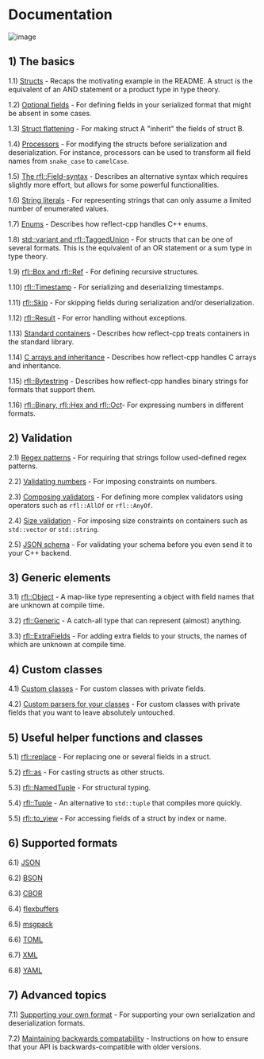 # Documentation

![image](banner2.png)

## 1) The basics

1.1) [Structs](https://github.com/getml/reflect-cpp/blob/main/docs/structs.md) - Recaps the motivating example in the README. A struct is the equivalent of an AND statement or a product type in type theory.

1.2) [Optional fields](https://github.com/getml/reflect-cpp/blob/main/docs/optional_fields.md) - For defining fields in your serialized format that might be absent in some cases.

1.3) [Struct flattening](https://github.com/getml/reflect-cpp/blob/main/docs/flatten_structs.md) - For making struct A "inherit" the fields of struct B.

1.4) [Processors](https://github.com/getml/reflect-cpp/blob/main/docs/processors.md) - For modifying the structs before serialization and deserialization. For instance, processors can be used to transform all field names from `snake_case` to `camelCase`.

1.5) [The rfl::Field-syntax](https://github.com/getml/reflect-cpp/blob/main/docs/field_syntax.md) - Describes an alternative syntax which requires slightly more effort, but allows for some powerful functionalities.

1.6) [String literals](https://github.com/getml/reflect-cpp/blob/main/docs/literals.md) - For representing strings that can only assume a limited number of enumerated values.

1.7) [Enums](https://github.com/getml/reflect-cpp/blob/main/docs/enums.md) - Describes how reflect-cpp handles C++ enums.

1.8) [std::variant and rfl::TaggedUnion](https://github.com/getml/reflect-cpp/blob/main/docs/variants_and_tagged_unions.md) - For structs that can be one of several formats. This is the equivalent of an OR statement or a sum type in type theory.

1.9) [rfl::Box and rfl::Ref](https://github.com/getml/reflect-cpp/blob/main/docs/rfl_ref.md) - For defining recursive structures.

1.10) [rfl::Timestamp](https://github.com/getml/reflect-cpp/blob/main/docs/timestamps.md) - For serializing and deserializing timestamps.

1.11) [rfl::Skip](https://github.com/getml/reflect-cpp/blob/main/docs/rfl_skip.md) - For skipping fields during serialization and/or deserialization.

1.12) [rfl::Result](https://github.com/getml/reflect-cpp/blob/main/docs/result.md) - For error handling without exceptions.

1.13) [Standard containers](https://github.com/getml/reflect-cpp/blob/main/docs/standard_containers.md) - Describes how reflect-cpp treats containers in the standard library.

1.14) [C arrays and inheritance](https://github.com/getml/reflect-cpp/blob/main/docs/c_arrays_and_inheritance.md) - Describes how reflect-cpp handles C arrays and inheritance. 

1.15) [rfl::Bytestring](https://github.com/getml/reflect-cpp/blob/main/docs/bytestring.md) - Describes how reflect-cpp handles binary strings for formats that support them. 

1.16) [rfl::Binary, rfl::Hex and rfl::Oct](https://github.com/getml/reflect-cpp/blob/main/docs/number_systems.md)- For expressing numbers in different formats. 

## 2) Validation

2.1) [Regex patterns](https://github.com/getml/reflect-cpp/blob/main/docs/patterns.md) - For requiring that strings follow used-defined regex patterns.

2.2) [Validating numbers](https://github.com/getml/reflect-cpp/blob/main/docs/validating_numbers.md) - For imposing constraints on numbers.

2.3) [Composing validators](https://github.com/getml/reflect-cpp/blob/main/docs/composing_validators.md) - For defining more complex validators using operators such as `rfl::AllOf` or `rfl::AnyOf`.

2.4) [Size validation](https://github.com/getml/reflect-cpp/blob/main/docs/size_validation.md) - For imposing size constraints on containers such as `std::vector` or `std::string`.

2.5) [JSON schema](https://github.com/getml/reflect-cpp/blob/main/docs/json_schema.md) - For validating your schema before you even send it to your C++ backend.

## 3) Generic elements

3.1) [rfl::Object](https://github.com/getml/reflect-cpp/blob/main/docs/object.md) - A map-like type representing a object with field names that are unknown at compile time.

3.2) [rfl::Generic](https://github.com/getml/reflect-cpp/blob/main/docs/generic.md) - A catch-all type that can represent (almost) anything.

3.3) [rfl::ExtraFields](https://github.com/getml/reflect-cpp/blob/main/docs/extra_fields.md) - For adding extra fields to your structs, the names of which are unknown at compile time.

## 4) Custom classes

4.1) [Custom classes](https://github.com/getml/reflect-cpp/blob/main/docs/custom_classes.md) - For custom classes with private fields.

4.2) [Custom parsers for your classes](https://github.com/getml/reflect-cpp/blob/main/docs/custom_parser.md) - For custom classes with private fields that you want to leave absolutely untouched.

## 5) Useful helper functions and classes

5.1) [rfl::replace](https://github.com/getml/reflect-cpp/blob/main/docs/replace.md) - For replacing one or several fields in a struct.

5.2) [rfl::as](https://github.com/getml/reflect-cpp/blob/main/docs/as.md) - For casting structs as other structs.

5.3) [rfl::NamedTuple](https://github.com/getml/reflect-cpp/blob/main/docs/named_tuple.md) - For structural typing.

5.4) [rfl::Tuple](https://github.com/getml/reflect-cpp/blob/main/docs/rfl_tuple.md) - An alternative to `std::tuple` that compiles more quickly.

5.5) [rfl::to_view](https://github.com/getml/reflect-cpp/blob/main/docs/to_view.md) - For accessing fields of a struct by index or name.

## 6) Supported formats

6.1) [JSON](https://github.com/getml/reflect-cpp/blob/main/docs/json.md)

6.2) [BSON](https://github.com/getml/reflect-cpp/blob/main/docs/bson.md)

6.3) [CBOR](https://github.com/getml/reflect-cpp/blob/main/docs/cbor.md)

6.4) [flexbuffers](https://github.com/getml/reflect-cpp/blob/main/docs/flexbuffers.md)

6.5) [msgpack](https://github.com/getml/reflect-cpp/blob/main/docs/msgpack.md)

6.6) [TOML](https://github.com/getml/reflect-cpp/blob/main/docs/toml.md)

6.7) [XML](https://github.com/getml/reflect-cpp/blob/main/docs/xml.md)

6.8) [YAML](https://github.com/getml/reflect-cpp/blob/main/docs/yaml.md)

## 7) Advanced topics

7.1) [Supporting your own format](https://github.com/getml/reflect-cpp/blob/main/docs/supporting_your_own_format.md) - For supporting your own serialization and deserialization formats.

7.2) [Maintaining backwards compatability](https://github.com/getml/reflect-cpp/blob/main/docs/backwards_compatability.md) - Instructions on how to ensure that your API is backwards-compatible with older versions.
